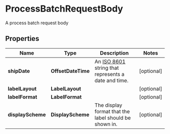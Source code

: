 

# ProcessBatchRequestBody

A process batch request body

## Properties

| Name | Type | Description | Notes |
|------------ | ------------- | ------------- | -------------|
|**shipDate** | **OffsetDateTime** | An [ISO 8601](https://en.wikipedia.org/wiki/ISO_8601) string that represents a date and time.  |  [optional] |
|**labelLayout** | **LabelLayout** |  |  [optional] |
|**labelFormat** | **LabelFormat** |  |  [optional] |
|**displayScheme** | **DisplayScheme** | The display format that the label should be shown in. |  [optional] |



